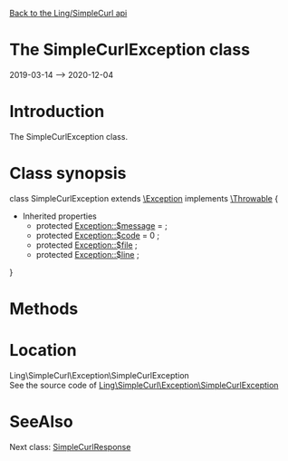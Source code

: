 [Back to the Ling/SimpleCurl api](https://github.com/lingtalfi/SimpleCurl/blob/master/doc/api/Ling/SimpleCurl.md)



The SimpleCurlException class
================
2019-03-14 --> 2020-12-04






Introduction
============

The SimpleCurlException class.



Class synopsis
==============


class <span class="pl-k">SimpleCurlException</span> extends [\Exception](http://php.net/manual/en/class.exception.php) implements [\Throwable](http://php.net/manual/en/class.throwable.php) {

- Inherited properties
    - protected  [Exception::$message](#property-message) =  ;
    - protected  [Exception::$code](#property-code) = 0 ;
    - protected  [Exception::$file](#property-file) ;
    - protected  [Exception::$line](#property-line) ;

}






Methods
==============






Location
=============
Ling\SimpleCurl\Exception\SimpleCurlException<br>
See the source code of [Ling\SimpleCurl\Exception\SimpleCurlException](https://github.com/lingtalfi/SimpleCurl/blob/master/Exception/SimpleCurlException.php)



SeeAlso
==============
Next class: [SimpleCurlResponse](https://github.com/lingtalfi/SimpleCurl/blob/master/doc/api/Ling/SimpleCurl/Response/SimpleCurlResponse.md)<br>
